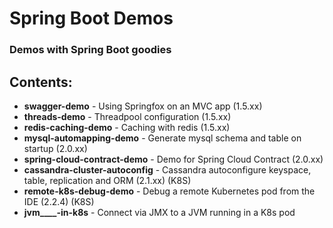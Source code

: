 # Spring Boot Demos

### Demos with Spring Boot goodies

## Contents:

- **swagger-demo** - Using Springfox on an MVC app (1.5.xx)
- **threads-demo** - Threadpool configuration (1.5.xx)
- **redis-caching-demo** - Caching with redis (1.5.xx)
- **mysql-automapping-demo** - Generate mysql schema and table on startup (2.0.xx)
- **spring-cloud-contract-demo** - Demo for Spring Cloud Contract (2.0.xx)
- **cassandra-cluster-autoconfig** - Cassandra autoconfigure keyspace, table, replication and ORM (2.1.xx) (K8S)
- **remote-k8s-debug-demo** - Debug a remote Kubernetes pod from the IDE (2.2.4) (K8S)
- **jvm____-in-k8s** - Connect via JMX to a JVM running in a K8s pod
